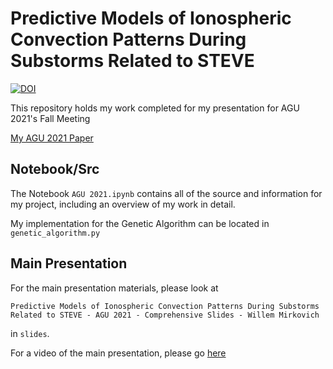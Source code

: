 # Predictive Models of Ionospheric Convection Patterns During Substorms Related to STEVE

[![DOI](https://zenodo.org/badge/435736701.svg)](https://zenodo.org/badge/latestdoi/435736701)

This repository holds my work completed for my presentation for AGU 2021's Fall Meeting

[My AGU 2021 Paper](https://agu.confex.com/agu/fm21/meetingapp.cgi/Paper/955609)

## Notebook/Src

The Notebook ```AGU 2021.ipynb``` contains all of the source and information for my project, including an overview of my work in detail.

My implementation for the Genetic Algorithm can be located in ```genetic_algorithm.py```

## Main Presentation

For the main presentation materials, please look at 

```Predictive Models of Ionospheric Convection Patterns During Substorms Related to STEVE - AGU 2021 - Comprehensive Slides - Willem Mirkovich```

in ```slides```. 

For a video of the main presentation, please go [here](TOOD:link)